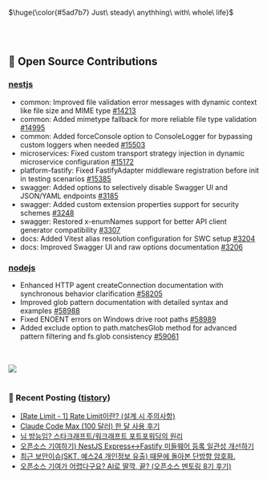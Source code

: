 <p>$\huge{\color{#5ad7b7} Just\ steady\ anythhing\ with\ whole\ life}$</p>

<br>
<br>
  
## 📖 Open Source Contributions
### [nestjs](https://github.com/nestjs)
- common: Improved file validation error messages with dynamic context like file size and MIME type [#14213](https://github.com/nestjs/nest/pull/14213)
- common: Added mimetype fallback for more reliable file type validation [#14995](https://github.com/nestjs/nest/pull/14995)
- common: Added forceConsole option to ConsoleLogger for bypassing custom loggers when needed [#15503](https://github.com/nestjs/nest/pull/15503)
- microservices: Fixed custom transport strategy injection in dynamic microservice configuration [#15172](https://github.com/nestjs/nest/pull/15172)
- platform-fastify: Fixed FastifyAdapter middleware registration before init in testing scenarios [#15385](https://github.com/nestjs/nest/pull/15385)
- swagger: Added options to selectively disable Swagger UI and JSON/YAML endpoints [#3185](https://github.com/nestjs/swagger/pull/3185)
- swagger: Added custom extension properties support for security schemes [#3248](https://github.com/nestjs/swagger/pull/3248)
- swagger: Restored x-enumNames support for better API client generator compatibility [#3307](https://github.com/nestjs/swagger/pull/3307)
- docs: Added Vitest alias resolution configuration for SWC setup [#3204](https://github.com/nestjs/docs.nestjs.com/pull/3204)
- docs: Improved Swagger UI and raw options documentation [#3206](https://github.com/nestjs/docs.nestjs.com/pull/3206)

### [nodejs](https://github.com/nodejs)
- Enhanced HTTP agent createConnection documentation with synchronous behavior clarification [#58205](https://github.com/nodejs/node/pull/58205)
- Improved glob pattern documentation with detailed syntax and examples [#58988](https://github.com/nodejs/node/pull/58988)
- Fixed ENOENT errors on Windows drive root paths [#58989](https://github.com/nodejs/node/pull/58989)
- Added exclude option to path.matchesGlob method for advanced pattern filtering and fs.glob consistency [#59061](https://github.com/nodejs/node/pull/59061)

<br>
<br>

<a href="https://github.com/devxb/gitanimals">
  <img src="https://render.gitanimals.org/farms/mag123c"/>
</a>

<br>
<br>


### 📕 Recent Posting ([tistory](https://mag1c.tistory.com))
- [[Rate Limit - 1] Rate Limit이란? (설계 시 주의사항)](https://mag1c.tistory.com/576)</br>
- [Claude Code Max (100 달러) 한 달 사용 후기](https://mag1c.tistory.com/575)</br>
- [님 방능임? 스타크래프트/워크래프트 포트포워딩의 원리](https://mag1c.tistory.com/574)</br>
- [오픈소스 기여하기) NestJS Express&harr;Fastify 미들웨어 등록 일관성 개선하기](https://mag1c.tistory.com/573)</br>
- [최근 보안이슈(SKT, 예스24 개인정보 유출) 때문에 돌아본 단방향 암호화.](https://mag1c.tistory.com/572)</br>
- [오픈소스 기여가 어렵다구요? AI로 딸깍, 끝? (오픈소스 멘토링 8기 후기)](https://mag1c.tistory.com/571)</br>
